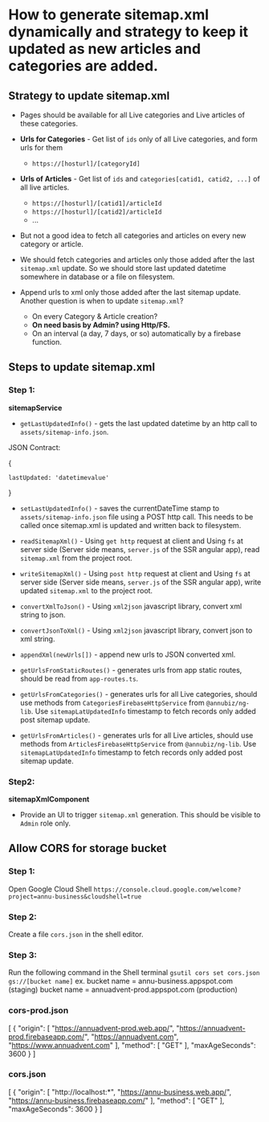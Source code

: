 # How to generate sitemap.xml dynamically and strategy to keep it updated as new articles and categories are added.

## Strategy to update sitemap.xml
* Pages should be available for all Live categories and Live articles of these categories.
* **Urls for Categories** - Get list of `ids` only of all Live categories, and form urls for them
    * `https://[hosturl]/[categoryId]`

* **Urls of Articles** - Get list of `ids` and `categories[catid1, catid2, ...]` of all live articles.
    * `https://[hosturl]/[catid1]/articleId`
    * `https://[hosturl]/[catid2]/articleId`
    * ...

* But not a good idea to fetch all categories and articles on every new category or article.
* We should fetch categories and articles only those added after the last `sitemap.xml` update. So we should store last updated datetime somewhere in database or a file on filesystem.
* Append urls to xml only those added after the last sitemap update.
Another question is when to update `sitemap.xml`?
    * On every Category & Article creation?
    * **On need basis by Admin? using Http/FS.**
    * On an interval (a day, 7 days, or so) automatically by a firebase function.

## Steps to update sitemap.xml
### Step 1:
**sitemapService**
* `getLastUpdatedInfo()` - gets the last updated datetime by an http call to `assets/sitemap-info.json`.

JSON Contract:

{

    lastUpdated: 'datetimevalue'

}

* `setLastUpdatedInfo()` - saves the currentDateTime stamp to `assets/sitemap-info.json` file using a POST http call. This needs to be called once sitemap.xml is updated and written back to filesystem.

* `readSitemapXml()` - Using `get http` request at client and Using `fs` at server side (Server side means, `server.js` of the SSR angular app), read `sitemap.xml` from the project root.

* `writeSitemapXml()` - Using `post http` request at client and Using `fs` at server side (Server side means, `server.js` of the SSR angular app), write updated `sitemap.xml` to the project root.

* `convertXmlToJson()` - Using `xml2json` javascript library, convert xml string to json.

* `convertJsonToXml()` - Using `xml2json` javascript library, convert json to xml string.

* `appendXml(newUrls[])` - append new urls to JSON converted xml.

* `getUrlsFromStaticRoutes()` - generates urls from app static routes, should be read from `app-routes.ts`.

* `getUrlsFromCategories()` - generates urls for all Live categories, should use methods from `CategoriesFirebaseHttpService` from `@annubiz/ng-lib`. Use `sitemapLatUpdatedInfo` timestamp to fetch records only added post sitemap update.

* `getUrlsFromArticles()` - generates urls for all Live articles, should use methods from `ArticlesFirebaseHttpService` from `@annubiz/ng-lib`. Use `sitemapLatUpdatedInfo` timestamp to fetch records only added post sitemap update.

### Step2:
**sitemapXmlComponent**

* Provide an UI to trigger `sitemap.xml` generation. This should be visible to `Admin` role only.


## Allow CORS for storage bucket

### Step 1:
Open Google Cloud Shell `https://console.cloud.google.com/welcome?project=annu-business&cloudshell=true`
### Step 2:
Create a file `cors.json` in the shell editor.
### Step 3:
Run the following command in the Shell terminal
`gsutil cors set cors.json gs://[bucket name]`
ex.
bucket name = annu-business.appspot.com (staging)
bucket name = annuadvent-prod.appspot.com (production)

### cors-prod.json
[
    {
        "origin": [
            "https://annuadvent-prod.web.app/",
            "https://annuadvent-prod.firebaseapp.com/",
            "https://annuadvent.com",
            "https://www.annuadvent.com"
        ],
        "method": [
            "GET"
        ],
        "maxAgeSeconds": 3600
    }
]


### cors.json
[
    {
        "origin": [
            "http://localhost:*",
            "https://annu-business.web.app/",
            "https://annu-business.firebaseapp.com/"
        ],
        "method": [
            "GET"
        ],
        "maxAgeSeconds": 3600
    }
]
